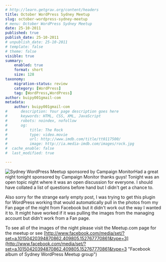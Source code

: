 ```yaml
---
# http://learn.getgrav.org/content/headers
title: October WordPress Sydney Meetup
slug: october-wordpress-sydney-meetup
# menu: October WordPress Sydney Meetup
date: 25-10-2011
published: true
publish_date: 25-10-2011
# unpublish_date: 25-10-2011
# template: false
# theme: false
visible: true
summary:
    enabled: true
    format: short
    size: 128
taxonomy:
    migration-status: review
    category: [WordPress]
    tag: [WordPress,WordPress]
author: buipy001gmail-com
metadata:
    author: buipy001gmail-com
#      description: Your page description goes here
#      keywords: HTML, CSS, XML, JavaScript
#      robots: noindex, nofollow
#      og:
#          title: The Rock
#          type: video.movie
#          url: http://www.imdb.com/title/tt0117500/
#          image: http://ia.media-imdb.com/images/rock.jpg
#  cache_enable: false
#  last_modified: true

---
```


![Sydney WordPress Meetup sponsored by Campaign Monitor](wp-content/uploads/2011/10/campaign-monitor-wordpress-sydney-meetup.jpg "campaign-monitor-wordpress-sydney-meetup")Had a great night tonight sponsored by Campaign Monitor thanks guys! Tonight was an open topic night where it was an open discussion for everyone. I should have collated a list of questions before hand but I didn't get a chance to.

Also sorry for the strange early empty post, I was trying to get this plugin for WordPress working that would automatically pull in the photos from my Fan page of the night from Facebook but it didn't work out the way I wanted it to. It might have worked if it was pulling the images from the managing account but didn't work from a Fan page.

To see all of the images of the night please visit the Meetup.com page for the meetup or see [http://www.facebook.com/media/set/?set=a.10150420394870862.409805.152767770861&type=3](http://www.facebook.com/media/set/?set=a.10150420394870862.409805.152767770861&type=3 "Facebook album of Sydney WordPress Meetup group")